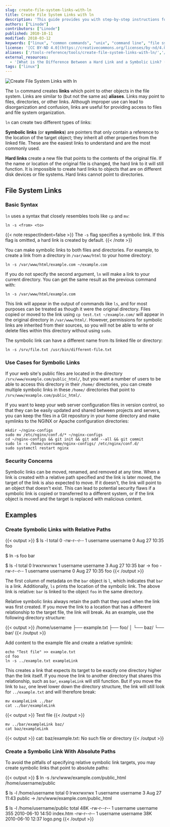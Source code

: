```yaml
---
slug: create-file-system-links-with-ln
title: Create File System Links with ln
description: 'This guide provides you with step-by-step instructions for creating hard and sym (symbolic) links with the ln command on the Linux operating system.'
authors: ["Linode"]
contributors: ["Linode"]
published: 2010-10-11
modified: 2018-03-12
keywords: ["linux", "common commands", "unix", "command line", "file systems"]
license: '[CC BY-ND 4.0](https://creativecommons.org/licenses/by-nd/4.0)'
aliases: ['/tools-reference/tools/create-file-system-links-with-ln/','/linux-tools/common-commands/ln/']
external_resources:
  - '[What is the Difference Between a Hard Link and a Symbolic Link? (Ask Ubuntu)](https://askubuntu.com/questions/108771/what-is-the-difference-between-a-hard-link-and-a-symbolic-link)'
tags: ["linux"]
---
```


![Create File System Links with ln](create_file_system_links_with_ln_smg.png)

The `ln` command creates **links** which point to other objects in the file system. Links are similar to (but not the same as) **aliases**. Links may point to files, directories, or other links. Although improper use can lead to disorganization and confusion, links are useful for providing access to files and file system organization.

`ln` can create two different types of links:

**Symbolic links** (or **symlinks**) are pointers that only contain a reference to the location of the target object; they inherit all other properties from the linked file. These are the easiest links to understand and are the most commonly used.

**Hard links** create a new file that points to the contents of the original file. If the name or location of the original file is changed, the hard link to it will still function. It is impossible to create hard links to objects that are on different disk devices or file systems. Hard links cannot point to directories.

## File System Links

### Basic Syntax

`ln` uses a syntax that closely resembles tools like `cp` and `mv`:

    ln -s <from> <to>

{{< note respectIndent=false >}}
The `-s` flag specifies a symbolic link. If this flag is omitted, a hard link is created by default.
{{< /note >}}

You can make symbolic links to both files and directories. For example, to create a link from a directory in `/var/www/html` to your home directory:

    ln -s /var/www/html/example.com ~/example.com

If you do not specify the second argument, `ln` will make a link to your current directory. You can get the same result as the previous command with:

    ln -s /var/www/html/example.com

This link will appear in the output of commands like `ls`, and for most purposes can be treated as though it were the original directory. Files copied or moved to the link using `cp test.txt ~/example.com/` will appear in the original directory in `/var/www/html/`. However, permissions for symbolic links are inherited from their sources, so you will not be able to write or delete files within this directory without using `sudo`.

The symbolic link can have a different name from its linked file or directory:

    ln -s /srv/file.txt /usr/bin/different-file.txt

### Use Cases for Symbolic Links

If your web site's public files are located in the directory `/srv/www/example.com/public_html/`, but you want a number of users to be able to access this directory in their `/home/` directories, you can create multiple symbolic links in these `/home/` directories that point to `/srv/www/example.com/public_html/`.

If you want to keep your web server configuration files in version control, so that they can be easily updated and shared between projects and servers, you can keep the files in a Git repository in your home directory and make symlinks to the NGINX or Apache configuration directories:

    mkdir ~/nginx-configs
    sudo mv /etc/nginx/conf.d/* ~/nginx-configs
    cd ~/nginx-configs && git init && git add --all && git commit
    sudo ln -s /home/username/nginx-configs/ /etc/nginx/conf.d/
    sudo systemctl restart nginx

### Security Concerns

Symbolic links can be moved, renamed, and removed at any time. When a link is created with a relative path specified and the link is later moved, the target of the link is also expected to move. If it doesn't, the link will point to an object that doesn't exist. This can lead to potential security flaws if a symbolic link is copied or transferred to a different system, or if the link object is moved and the target is replaced with malicious content.

## Examples

### Create Symbolic Links with Relative Paths

{{< output >}}
$ ls -l
total 0
-rw-r--r-- 1 username username 0 Aug 27 10:35 foo

$ ln -s foo bar

$ ls -l
total 0
lrwxrwxrwx 1 username username 3 Aug 27 10:35 bar -> foo
-rw-r--r-- 1 username username 0 Aug 27 10:35 foo
{{< /output >}}

The first column of metadata on the `bar` object is `l`, which indicates that `bar` is a link. Additionally, `ls` prints the location of the symbolic link. The above link is relative: `bar` is linked to the object `foo` in the same directory.

Relative symbolic links always retain the path that they used when the link was first created. If you move the link to a location that has a different relationship to the target file, the link will break. As an example, use the following directory structure:

{{< output >}}
/home/username
├── example.txt
├── foo/
│   └── baz/
└── bar/
{{< /output >}}

Add content to the example file and create a relative symlink:

    echo "Test file" >> example.txt
    cd foo
    ln -s ../example.txt exampleLink

This creates a link that expects its target to be exactly one directory higher than the link itself. If you move the link to another directory that shares this relationship, such as `bar`, `exampleLink` will still function. But if you move the link to `baz`, one level lower down the directory structure, the link will still look for `../example.txt` and will therefore break:

    mv exampleLink ../bar
    cat ../bar/exampleLink

{{< output >}}
Test file
{{< /output >}}

    mv ../bar/exampleLink baz/
    cat baz/exampleLink

{{< output >}}
cat: baz/example.txt: No such file or directory
{{< /output >}}


### Create a Symbolic Link With Absolute Paths

To avoid the pitfalls of specifying relative symbolic link targets, you may create symbolic links that point to absolute paths:

{{< output >}}
$ ln -s /srv/www/example.com/public_html /home/username/public

$ ls -l /home/username
total 0
lrwxrwxrwx 1 username username 3 Aug 27 11:43 public -> /srv/www/example.com/public_html

$ ls -l /home/username/public
total 48K
-rw-r--r-- 1 username username 355 2010-06-10 14:50 index.htm
-rw-r--r-- 1 username username 38K 2010-06-10 12:37 logo.png
{{< /output >}}
